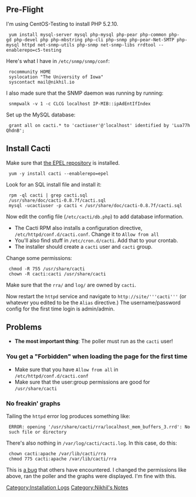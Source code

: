 Pre-Flight
----------

I'm using CentOS-Testing to install PHP 5.2.10.

` yum install mysql-server mysql php-mysql php-pear php-common php-gd php-devel php php-mbstring php-cli php-snmp php-pear-Net-SMTP php-mysql httpd net-snmp-utils php-snmp net-snmp-libs rrdtool --enablerepo=c5-testing`

Here's what I have in `/etc/snmp/snmp/conf`:

` rocommunity HOME`  
` syslocation "The University of Iowa"`  
` syscontact mail@nikhil.io`

I also made sure that the SNMP daemon was running by running:

` snmpwalk -v 1 -c CLCG localhost IP-MIB::ipAdEntIfIndex`

Set up the MySQL database:

` grant all on cacti.* to 'cactiuser'@'localhost' identified by 'Lua77hQhdnB';`

Install Cacti
-------------

Make sure that [the EPEL
repository](http://download.fedora.redhat.com/pub/epel/5/i386/epel-release-5-4.noarch.rpm)
is installed.

` yum -y install cacti --enablerepo=epel`

Look for an SQL install file and install it:

` rpm -ql cacti | grep cacti.sql`  
` /usr/share/doc/cacti-0.8.7f/cacti.sql`  
` mysql -ucactiuser -p cacti < /usr/share/doc/cacti-0.8.7f/cacti.sql`

Now edit the config file (`/etc/cacti/db.php`) to add database
information.

-   The Cacti RPM also installs a configuration directive,
    `/etc/httpd/conf.d/cacti.conf`. Change it to `Allow from all`
-   You'll also find stuff in `/etc/cron.d/cacti`. Add that to
    your crontab.
-   The installer should create a `cacti` user and `cacti` group.

Change some permissions:

` chmod -R 755 /usr/share/cacti`  
` chown -R cacti:cacti /usr/share/cacti`

Make sure that the `rra/` and `log/` are owned by `cacti`.

Now restart the `httpd` service and navigate to
`http://site/'''cacti'''` (or whatever you edited to be the `Alias`
directive.) The username/password config for the first time login is
admin/admin.

Problems
--------

-   **The most important thing**: The poller must run as the `cacti`
    user!

### You get a "Forbidden" when loading the page for the first time

-   Make sure that you have `Allow from all` in
    `/etc/httpd/conf.d/cacti.conf`
-   Make sure that the user:group permissions are good for
    `/usr/share/cacti`

### No freakin' graphs

Tailing the `httpd` error log produces something like:

` ERROR: opening '/usr/share/cacti/rra/localhost_mem_buffers_3.rrd': No such file or directory`

There's also nothing in `/var/log/cacti/cacti.log`. In this case, do
this:

` chown cacti:apache /var/lib/cacti/rra`  
` chmod 775 cacti:apache /var/lib/cacti/rra`

This is [a bug](https://bugzilla.redhat.com/show_bug.cgi?id=250348) that
others have encountered. I changed the permissions like above, ran the
poller and the graphs were displayed. I'm fine with this.

[Category:Installation Logs](Category:Installation_Logs "wikilink")
[Category:Nikhil's Notes](Category:Nikhil's_Notes "wikilink")
